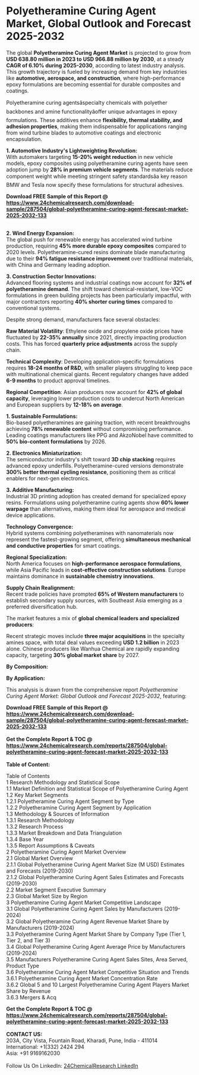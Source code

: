 <h1>Polyetheramine Curing Agent Market, Global Outlook and Forecast 2025-2032</h1><p>The global <strong>Polyetheramine Curing Agent Market</strong> is projected to grow from <strong>USD 638.80 million in 2023 to USD 966.88 million by 2030</strong>, at a steady <strong>CAGR of 6.10% during 2025-2030</strong>, according to latest industry analysis. This growth trajectory is fueled by increasing demand from key industries like <strong>automotive, aerospace, and construction</strong>, where high-performance epoxy formulations are becoming essential for durable composites and coatings.</p><p>Polyetheramine curing agentsâspecialty chemicals with polyether backbones and amine functionalityâoffer unique advantages in epoxy formulations. These additives enhance <strong>flexibility, thermal stability, and adhesion properties</strong>, making them indispensable for applications ranging from wind turbine blades to automotive coatings and electronic encapsulation.</p><p><strong>1. Automotive Industry's Lightweighting Revolution:</strong><br>
With automakers targeting <strong>15-20% weight reduction</strong> in new vehicle models, epoxy composites using polyetheramine curing agents have seen adoption jump by <strong>28% in premium vehicle segments</strong>. The materials reduce component weight while meeting stringent safety standardsâa key reason BMW and Tesla now specify these formulations for structural adhesives.</p><div><b>Download FREE Sample of this Report @ 
            <a href="https://www.24chemicalresearch.com/download-sample/287504/global-polyetheramine-curing-agent-forecast-market-2025-2032-133">
            https://www.24chemicalresearch.com/download-sample/287504/global-polyetheramine-curing-agent-forecast-market-2025-2032-133</a></b></div><br><p><strong>2. Wind Energy Expansion:</strong><br>
The global push for renewable energy has accelerated wind turbine production, requiring <strong>45% more durable epoxy composites</strong> compared to 2020 levels. Polyetheramine-cured resins dominate blade manufacturing due to their <strong>94% fatigue resistance improvement</strong> over traditional materials, with China and Germany leading adoption.</p><p><strong>3. Construction Sector Innovations:</strong><br>
Advanced flooring systems and industrial coatings now account for <strong>32% of polyetheramine demand</strong>. The shift toward chemical-resistant, low-VOC formulations in green building projects has been particularly impactful, with major contractors reporting <strong>40% shorter curing times</strong> compared to conventional systems.</p><p>Despite strong demand, manufacturers face several obstacles:</p><p><strong>Raw Material Volatility</strong>: Ethylene oxide and propylene oxide prices have fluctuated by <strong>22-35% annually</strong> since 2021, directly impacting production costs. This has forced <strong>quarterly price adjustments</strong> across the supply chain.</p><p><strong>Technical Complexity</strong>: Developing application-specific formulations requires <strong>18-24 months of R&amp;D</strong>, with smaller players struggling to keep pace with multinational chemical giants. Recent regulatory changes have added <strong>6-9 months</strong> to product approval timelines.</p><p><strong>Regional Competition</strong>: Asian producers now account for <strong>42% of global capacity</strong>, leveraging lower production costs to undercut North American and European suppliers by <strong>12-18% on average</strong>.</p><p><strong>1. Sustainable Formulations:</strong><br>
Bio-based polyetheramines are gaining traction, with recent breakthroughs achieving <strong>78% renewable content</strong> without compromising performance. Leading coatings manufacturers like PPG and AkzoNobel have committed to <strong>50% bio-content formulations</strong> by 2026.</p><p><strong>2. Electronics Miniaturization:</strong><br>
The semiconductor industry's shift toward <strong>3D chip stacking</strong> requires advanced epoxy underfills. Polyetheramine-cured versions demonstrate <strong>300% better thermal cycling resistance</strong>, positioning them as critical enablers for next-gen electronics.</p><p><strong>3. Additive Manufacturing:</strong><br>
Industrial 3D printing adoption has created demand for specialized epoxy resins. Formulations using polyetheramine curing agents show <strong>60% lower warpage</strong> than alternatives, making them ideal for aerospace and medical device applications.</p><p><strong>Technology Convergence:</strong><br>
    Hybrid systems combining polyetheramines with nanomaterials now represent the fastest-growing segment, offering <strong>simultaneous mechanical and conductive properties</strong> for smart coatings.</p><p><strong>Regional Specialization:</strong><br>
    North America focuses on <strong>high-performance aerospace formulations</strong>, while Asia Pacific leads in <strong>cost-effective construction solutions</strong>. Europe maintains dominance in <strong>sustainable chemistry innovations</strong>.</p><p><strong>Supply Chain Realignment:</strong><br>
    Recent trade policies have prompted <strong>65% of Western manufacturers</strong> to establish secondary supply sources, with Southeast Asia emerging as a preferred diversification hub.</p><p>The market features a mix of <strong>global chemical leaders and specialized producers</strong>:</p><p>Recent strategic moves include <strong>three major acquisitions</strong> in the specialty amines space, with total deal values exceeding <strong>USD 1.2 billion</strong> in 2023 alone. Chinese producers like Wanhua Chemical are rapidly expanding capacity, targeting <strong>30% global market share</strong> by 2027.</p><p><strong>By Composition:</strong></p><p><strong>By Application:</strong></p><p>This analysis is drawn from the comprehensive report <em>Polyetheramine Curing Agent Market: Global Outlook and Forecast 2025-2032</em>, featuring:</p><div><b>Download FREE Sample of this Report @ 
            <a href="https://www.24chemicalresearch.com/download-sample/287504/global-polyetheramine-curing-agent-forecast-market-2025-2032-133">
            https://www.24chemicalresearch.com/download-sample/287504/global-polyetheramine-curing-agent-forecast-market-2025-2032-133</a></b></div><br><div><b>Get the Complete Report & TOC @ 
            <a href="https://www.24chemicalresearch.com/reports/287504/global-polyetheramine-curing-agent-forecast-market-2025-2032-133">
            https://www.24chemicalresearch.com/reports/287504/global-polyetheramine-curing-agent-forecast-market-2025-2032-133</a></b></div><br>
            <b>Table of Content:</b><p>Table of Contents<br />
1 Research Methodology and Statistical Scope<br />
1.1 Market Definition and Statistical Scope of Polyetheramine Curing Agent<br />
1.2 Key Market Segments<br />
1.2.1 Polyetheramine Curing Agent Segment by Type<br />
1.2.2 Polyetheramine Curing Agent Segment by Application<br />
1.3 Methodology & Sources of Information<br />
1.3.1 Research Methodology<br />
1.3.2 Research Process<br />
1.3.3 Market Breakdown and Data Triangulation<br />
1.3.4 Base Year<br />
1.3.5 Report Assumptions & Caveats<br />
2 Polyetheramine Curing Agent Market Overview<br />
2.1 Global Market Overview<br />
2.1.1 Global Polyetheramine Curing Agent Market Size (M USD) Estimates and Forecasts (2019-2030)<br />
2.1.2 Global Polyetheramine Curing Agent Sales Estimates and Forecasts (2019-2030)<br />
2.2 Market Segment Executive Summary<br />
2.3 Global Market Size by Region<br />
3 Polyetheramine Curing Agent Market Competitive Landscape<br />
3.1 Global Polyetheramine Curing Agent Sales by Manufacturers (2019-2024)<br />
3.2 Global Polyetheramine Curing Agent Revenue Market Share by Manufacturers (2019-2024)<br />
3.3 Polyetheramine Curing Agent Market Share by Company Type (Tier 1, Tier 2, and Tier 3)<br />
3.4 Global Polyetheramine Curing Agent Average Price by Manufacturers (2019-2024)<br />
3.5 Manufacturers Polyetheramine Curing Agent Sales Sites, Area Served, Product Type<br />
3.6 Polyetheramine Curing Agent Market Competitive Situation and Trends<br />
3.6.1 Polyetheramine Curing Agent Market Concentration Rate<br />
3.6.2 Global 5 and 10 Largest Polyetheramine Curing Agent Players Market Share by Revenue<br />
3.6.3 Mergers & Acq</p><div><b>Get the Complete Report & TOC @ 
            <a href="https://www.24chemicalresearch.com/reports/287504/global-polyetheramine-curing-agent-forecast-market-2025-2032-133">
            https://www.24chemicalresearch.com/reports/287504/global-polyetheramine-curing-agent-forecast-market-2025-2032-133</a></b></div><br><b>CONTACT US:</b><br>
            203A, City Vista, Fountain Road, Kharadi, Pune, India - 411014<br>
            International: +1(332) 2424 294<br>
            Asia: +91 9169162030 <br><br>
            Follow Us On LinkedIn: <a href="https://www.linkedin.com/company/24chemicalresearch/">24ChemicalResearch LinkedIn</a>